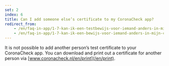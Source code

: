 ```yaml
---
set: 2
index: 6
title: Can I add someone else’s certificate to my CoronaCheck app?
redirect_from: 
    - /en/faq-in-app/1-7-kan-ik-een-testbewijs-voor-iemand-anders-in-mijn-app-toevoegen
    - /en/faq-in-app/1-7-kan-ik-een-bewijs-voor-iemand-anders-in-mijn-coronacheck-app-toevoegen
---
```

It is not possible to add another person’s test certificate to your CoronaCheck app. You can download and print out a certificate for another person via [www.coronacheck.nl/en/print](/en/print).

